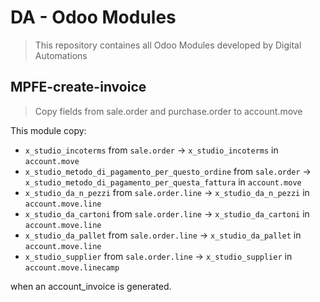 # DA - Odoo Modules

> This repository containes all Odoo Modules developed by Digital Automations

## MPFE-create-invoice

> Copy fields from sale.order and purchase.order to account.move

This module copy:

- `x_studio_incoterms` from `sale.order` -> `x_studio_incoterms` in `account.move`
- `x_studio_metodo_di_pagamento_per_questo_ordine` from `sale.order` -> `x_studio_metodo_di_pagamento_per_questa_fattura` in `account.move`
- `x_studio_da_n_pezzi` from `sale.order.line` -> `x_studio_da_n_pezzi` in `account.move.line`
- `x_studio_da_cartoni` from `sale.order.line` -> `x_studio_da_cartoni` in `account.move.line`
- `x_studio_da_pallet` from `sale.order.line` -> `x_studio_da_pallet` in `account.move.line`
- `x_studio_supplier` from `sale.order.line` -> `x_studio_supplier` in `account.move.linecamp`

when an account\_invoice is generated.


